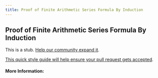 ```yaml
---
title: Proof of Finite Arithmetic Series Formula By Induction
---
```

## Proof of Finite Arithmetic Series Formula By Induction

This is a stub. [Help our community expand it](https://github.com/freecodecamp/guides/tree/master/src/pages/articles/math/proof-of-finite-arithmetic-series-formula-by-induction/index.md).

[This quick style guide will help ensure your pull request gets accepted](https://github.com/freecodecamp/guides/blob/master/README.md).

<!-- The article goes here, in GitHub-flavored Markdown. Feel free to add YouTube videos, images, and CodePen/JSBin embeds  -->

#### More Information:
<!-- Please add any articles you think might be helpful to read before writing the article -->


